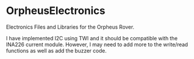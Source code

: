 # OrpheusElectronics
Electronics Files and Libraries for the Orpheus Rover.

I have implemented I2C using TWI and it should be compatible with the INA226 current module. However, I may need to add more to the write/read functions as well as add the buzzer code. 


